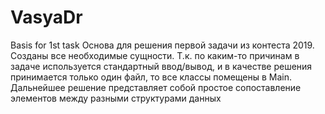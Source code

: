 # VasyaDr
Basis for 1st task
Основа для решения первой задачи из контеста 2019.
Созданы все необходимые сущности.
Т.к. по каким-то причинам в задаче используется стандартный ввод/вывод, и в качестве решения принимается только один файл, то все классы помещены в Main.
Дальнейшее решение представляет собой простое сопоставление элементов между разными структурами данных
